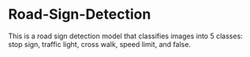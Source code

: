 # Road-Sign-Detection

This is a road sign detection model that classifies images into 5 classes: stop sign, traffic light, cross walk, speed limit, and false. 
